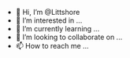 - 👋 Hi, I’m @Littshore
- 👀 I’m interested in ...
- 🌱 I’m currently learning ...
- 💞️ I’m looking to collaborate on ...
- 📫 How to reach me ...

<!---
Littshore/Littshore is a ✨ special ✨ repository because its `README.md` (this file) appears on your GitHub profile.
You can click the Preview link to take a look at your changes.
--->
